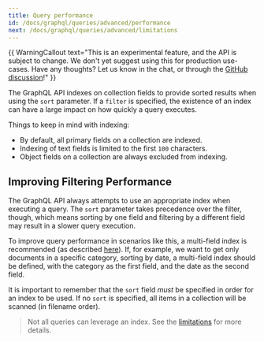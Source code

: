 ```yaml
---
title: Query performance
id: /docs/graphql/queries/advanced/performance
next: /docs/graphql/queries/advanced/limitations
---
```

{{ WarningCallout text="This is an experimental feature, and the API is subject to change. We don't yet suggest using this for production use-cases. Have any thoughts? Let us know in the chat, or through the [GitHub discussion](https://github.com/tinacms/tinacms/discussions/2811)!" }}

The GraphQL API indexes on collection fields to provide sorted results when using the `sort` parameter. If a `filter` is specified, the existence of an index can have a large impact on how quickly a query executes.

Things to keep in mind with indexing:
- By default, all primary fields on a collection are indexed.
- Indexing of text fields is limited to the first `100` characters.
- Object fields on a collection are always excluded from indexing.

## Improving Filtering Performance 

The GraphQL API always attempts to use an appropriate index when executing a query. The `sort` parameter takes precedence over the filter, though, which means sorting by one field and filtering by a different field may result in a slower query execution.

To improve query performance in scenarios like this, a multi-field index is recommended (as described [here](/docs/graphql/queries/advanced/sorting/#sorting-on-multiple-fields)). If, for example, we want to get only documents in a specific category, sorting by date, a multi-field index should be defined, with the category as the first field, and the date as the second field.

It is important to remember that the `sort` field _must_ be specified in order for an index to be used. If no `sort` is specified, all items in a collection will be scanned (in filename order). 

> Not all queries can leverage an index. See the [limitations](/docs/graphql/queries/advanced/limitations/#indexing) for more details.
